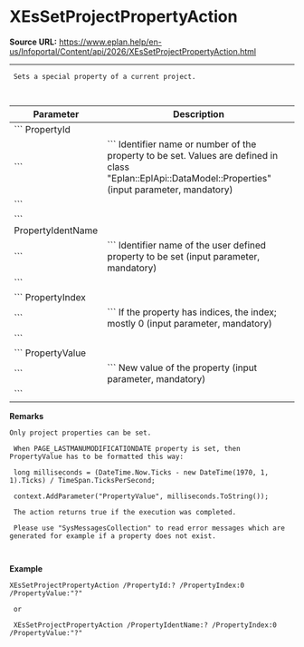 # XEsSetProjectPropertyAction

**Source URL:** https://www.eplan.help/en-us/Infoportal/Content/api/2026/XEsSetProjectPropertyAction.html

---

```
 Sets a special property of a current project.
 
```

  

| Parameter | Description |
| --- | --- |
| ``` PropertyId ``` | ``` Identifier name or number of the property to be set. Values are defined in class "Eplan::EplApi::DataModel::Properties" (input parameter, mandatory) ``` |
| ``` PropertyIdentName ``` | ``` Identifier name of the user defined property to be set (input parameter, mandatory) ``` |
| ``` PropertyIndex ``` | ``` If the property has indices, the index; mostly 0 (input parameter, mandatory) ``` |
| ``` PropertyValue ``` | ``` New value of the property (input parameter, mandatory) ``` |

**Remarks**

```
Only project properties can be set.
 When PAGE_LASTMANUMODIFICATIONDATE property is set, then PropertyValue has to be formatted this way:
 long milliseconds = (DateTime.Now.Ticks - new DateTime(1970, 1, 1).Ticks) / TimeSpan.TicksPerSecond;
 context.AddParameter("PropertyValue", milliseconds.ToString());
 The action returns true if the execution was completed.
 Please use "SysMessagesCollection" to read error messages which are generated for example if a property does not exist.
 
```

**Example**

```
XEsSetProjectPropertyAction /PropertyId:? /PropertyIndex:0 /PropertyValue:"?"
 or
 XEsSetProjectPropertyAction /PropertyIdentName:? /PropertyIndex:0 /PropertyValue:"?"
```